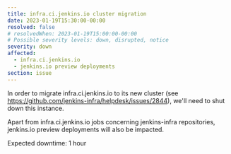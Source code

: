 ```yaml
---
title: infra.ci.jenkins.io cluster migration
date: 2023-01-19T15:30:00-00:00
resolved: false
# resolvedWhen: 2023-01-19T15:00:00-00:00
# Possible severity levels: down, disrupted, notice
severity: down
affected:
  - infra.ci.jenkins.io
  - jenkins.io preview deployments
section: issue
---
```


In order to migrate infra.ci.jenkins.io to its new cluster (see https://github.com/jenkins-infra/helpdesk/issues/2844), we'll need to shut down this instance.

Apart from infra.ci.jenkins.io jobs concerning jenkins-infra repositories, jenkins.io preview deployments will also be impacted.

Expected downtime: 1 hour
